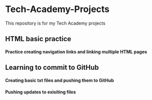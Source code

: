 # Tech-Academy-Projects
This repository is for my Tech Academy projects

## HTML basic practice 
#### Practice creating navigation links and linking multiple HTML pages

## Learning to commit to GitHub
#### Creating basic txt files and pushing them to GitHub
#### Pushing updates to exisiting files
